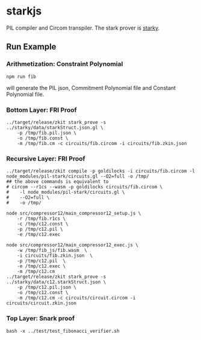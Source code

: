 # starkjs

PIL compiler and Circom transpiler. The stark prover is [starky](../starky).

## Run Example
### Arithmetization: Constraint Polynomial

```
npm run fib
```
will generate the PIL json, Commitment Polynomial file and Constant Polynomial file.

### Bottom Layer: FRI Proof

```
../target/release/zkit stark_prove -s ../starky/data/starkStruct.json.gl \
    -p /tmp/fib.pil.json \
    -o /tmp/fib.const \
    -m /tmp/fib.cm -c circuits/fib.circom -i circuits/fib.zkin.json
```

### Recursive Layer: FRI Proof

```
../target/release/zkit compile -p goldilocks -i circuits/fib.circom -l node_modules/pil-stark/circuits.gl --O2=full -o /tmp/
## the above commands is equivalent to
# circom --r1cs --wasm -p goldilocks circuits/fib.circom \
#    -l node_modules/pil-stark/circuits.gl \
#    --O2=full \
#    -o /tmp/

node src/compressor12/main_compressor12_setup.js \
    -r /tmp/fib.r1cs \
    -c /tmp/c12.const \
    -p /tmp/c12.pil \
    -e /tmp/c12.exec

node src/compressor12/main_compressor12_exec.js \
    -w /tmp/fib_js/fib.wasm  \
    -i circuits/fib.zkin.json  \
    -p /tmp/c12.pil  \
    -e /tmp/c12.exec \
    -m /tmp/c12.cm
../target/release/zkit stark_prove -s ../starky/data/c12.starkStruct.json \
    -p /tmp/c12.pil.json \
    -o /tmp/c12.const \
    -m /tmp/c12.cm -c circuits/circuit.circom -i circuits/circuit.zkin.json
```

### Top Layer: Snark proof
```
bash -x ../test/test_fibonacci_verifier.sh
```

